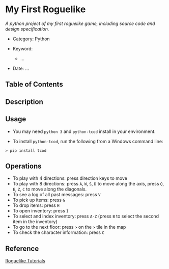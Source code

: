 # My First Roguelike

*A python project of my first roguelike game, including source code and design specification.*

- Category: Python

- Keyword: 
  - ...
- Date: ...

## Table of Contents


## Description

## Usage

- You may need `python 3` and `python-tcod` install in your environment.

- To install `python-tcod`, run the following from a Windows command line:
```
> pip install tcod
```

## Operations

- To play with 4 directions: press direction keys to move
- To play with 8 directions: press `A`, `W`, `S`, `D` to move along the axis, press `Q`, `E`, `Z`, `C` to move along the diagonals.
- To see a log of all past messages: press `V`
- To pick up items: press `G`
- To drop items: press `H`
- To open inventory: press `I`
- To select and index inventory: press `A-Z` (press `B` to select the second item in the inventory)
- To go to the next floor: press `>` on the `>` tile in the map
- To check the character information: press `C`

## Reference

[Roguelike Tutorials](http://rogueliketutorials.com/tutorials/tcod/v2/)

